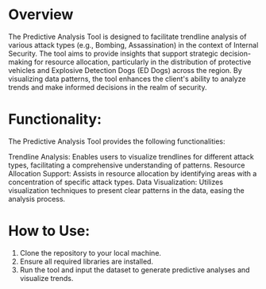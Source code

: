 # Overview
The Predictive Analysis Tool is designed to facilitate trendline analysis of various attack types (e.g., Bombing, Assassination) in the context of Internal Security. The tool aims to provide insights that support strategic decision-making for resource allocation, particularly in the distribution of protective vehicles and Explosive Detection Dogs (ED Dogs) across the region. By visualizing data patterns, the tool enhances the client's ability to analyze trends and make informed decisions in the realm of security.

# Functionality:
The Predictive Analysis Tool provides the following functionalities:

Trendline Analysis: Enables users to visualize trendlines for different attack types, facilitating a comprehensive understanding of patterns.
Resource Allocation Support: Assists in resource allocation by identifying areas with a concentration of specific attack types.
Data Visualization: Utilizes visualization techniques to present clear patterns in the data, easing the analysis process.

# How to Use:
1. Clone the repository to your local machine.
2. Ensure all required libraries are installed.
3. Run the tool and input the dataset to generate predictive analyses and visualize trends.
